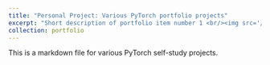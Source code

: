 ```yaml
---
title: "Personal Project: Various PyTorch portfolio projects"
excerpt: "Short description of portfolio item number 1 <br/><img src='/images/500x300.png'>"
collection: portfolio
---
```


This is a markdown file for various PyTorch self-study projects.
